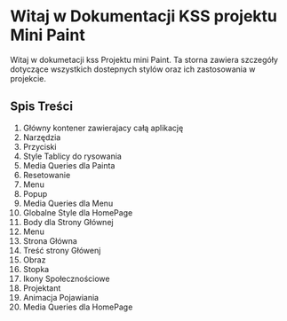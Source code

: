 # Witaj w Dokumentacji KSS projektu Mini Paint

Witaj w dokumetacji kss Projektu mini Paint. Ta storna zawiera szczegóły dotyczące wszystkich 
dostepnych stylów oraz ich zastosowania w projekcie.

## Spis Treści

1. Główny kontener zawierajacy całą aplikację
2. Narzędzia
3. Przyciski
4. Style Tablicy do rysowania
5. Media Queries dla Painta
6. Resetowanie
7. Menu
8. Popup
9. Media Queries dla Menu
10. Globalne Style dla HomePage
11. Body dla Strony Głównej
12. Menu
13. Strona Główna
14. Treść strony Główenj
15. Obraz
16. Stopka
17. Ikony Społecznościowe
18. Projektant
19. Animacja Pojawiania
20. Media Queries dla HomePage
